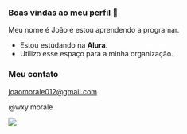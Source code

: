 ### Boas vindas ao meu perfil  👋


Meu nome é João e estou aprendendo a programar.

- Estou estudando na **Alura**.
- Utilizo esse espaço para a minha organização.

### Meu contato 

joaomorale012@gmail.com

@wxy.morale

![](https://media1.tenor.com/m/kWejy2kDcTwAAAAC/office.gif)

